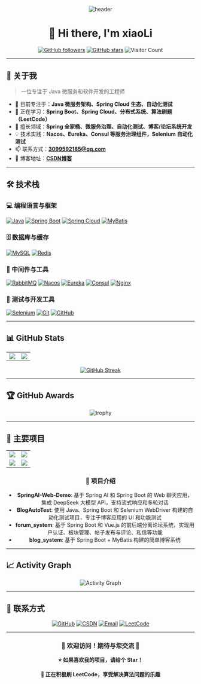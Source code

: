 <div align="center">

![header](https://capsule-render.vercel.app/api?type=waving&color=gradient&customColorList=6,11,20&height=300&section=header&text=xiaoLi&fontSize=80&fontColor=fff&animation=fadeIn&fontAlignY=35&desc=Welcome%20to%20my%20GitHub%20Profile&descAlignY=55&descSize=25)
  
# 👋 Hi there, I'm xiaoLi

[![GitHub followers](https://img.shields.io/github/followers/xiaoli79?label=Followers&style=social)](https://github.com/xiaoli79)
[![GitHub stars](https://img.shields.io/github/stars/xiaoli79?label=Stars&style=social)](https://github.com/xiaoli79)
![Visitor Count](https://komarev.com/ghpvc/?username=xiaoli79&color=blue&style=social&label=Profile+Views)

</div>

---

## 📖 关于我

> 一位专注于 Java 微服务和软件开发的工程师

- 🔭 目前专注于：**Java 微服务架构、Spring Cloud 生态、自动化测试**
- 🌱 正在学习：**Spring Boot、Spring Cloud、分布式系统、算法刷题（LeetCode）**
- 👯 擅长领域：**Spring 全家桶、微服务治理、自动化测试、博客/论坛系统开发**
- 💡 技术实践：**Nacos、Eureka、Consul 等服务治理组件，Selenium 自动化测试**
- 📫 联系方式：**3099592185@qq.com**
- 📝 博客地址：**[CSDN博客](https://blog.csdn.net/2402_86350741)**

---

## 🛠️ 技术栈

### 💻 编程语言与框架
[![Java](https://img.shields.io/badge/Java-ED8B00?style=flat-square&logo=openjdk&logoColor=white)](https://www.java.com/)
[![Spring Boot](https://img.shields.io/badge/Spring_Boot-6DB33F?style=flat-square&logo=spring-boot&logoColor=white)](https://spring.io/projects/spring-boot)
[![Spring Cloud](https://img.shields.io/badge/Spring_Cloud-6DB33F?style=flat-square&logo=spring&logoColor=white)](https://spring.io/projects/spring-cloud)
[![MyBatis](https://img.shields.io/badge/MyBatis-DC382D?style=flat-square&logo=mybatis&logoColor=white)](https://mybatis.org/)

### 🗄️ 数据库与缓存
[![MySQL](https://img.shields.io/badge/MySQL-4479A1?style=flat-square&logo=mysql&logoColor=white)](https://www.mysql.com/)
[![Redis](https://img.shields.io/badge/Redis-DC382D?style=flat-square&logo=redis&logoColor=white)](https://redis.io/)

### 🔧 中间件与工具
[![RabbitMQ](https://img.shields.io/badge/RabbitMQ-FF6600?style=flat-square&logo=rabbitmq&logoColor=white)](https://www.rabbitmq.com/)
[![Nacos](https://img.shields.io/badge/Nacos-2E8B57?style=flat-square&logo=alibaba-cloud&logoColor=white)](https://nacos.io/)
[![Eureka](https://img.shields.io/badge/Eureka-6DB33F?style=flat-square&logo=spring&logoColor=white)](https://spring.io/projects/spring-cloud-netflix)
[![Consul](https://img.shields.io/badge/Consul-F24C53?style=flat-square&logo=consul&logoColor=white)](https://www.consul.io/)
[![Nginx](https://img.shields.io/badge/Nginx-009639?style=flat-square&logo=nginx&logoColor=white)](https://nginx.org/)

### 🧪 测试与开发工具
[![Selenium](https://img.shields.io/badge/Selenium-43B02A?style=flat-square&logo=selenium&logoColor=white)](https://www.selenium.dev/)
[![Git](https://img.shields.io/badge/Git-F05032?style=flat-square&logo=git&logoColor=white)](https://git-scm.com/)
[![GitHub](https://img.shields.io/badge/GitHub-181717?style=flat-square&logo=github&logoColor=white)](https://github.com/)

---

## 📊 GitHub Stats

<div align="center">

<table>
  <tr>
    <td><img src="https://github-readme-stats.vercel.app/api?username=xiaoli79&show_icons=true&theme=transparent&hide_border=true&locale=cn" /></td>
    <td><img src="https://github-readme-stats.vercel.app/api/top-langs/?username=xiaoli79&layout=compact&theme=transparent&hide_border=true&locale=cn&langs_count=8&hide=html,css,roff" /></td>
  </tr>
</table>

[![GitHub Streak](https://github-readme-streak-stats.herokuapp.com/?user=xiaoli79&theme=transparent&hide_border=true&locale=zh_Hans)](https://git.io/streak-stats)

</div>

---

## 🏆 GitHub Awards

<div align="center">
  
![trophy](https://github-profile-trophy.vercel.app/?username=xiaoli79&theme=radical&no-frame=true&row=1&column=7)

</div>

---

## 🚧 主要项目

<div align="center">

<table>
  <tr>
    <td>
      <a href="https://github.com/xiaoli79/SpringAI-Web-Demo">
        <img src="https://github-readme-stats.vercel.app/api/pin/?username=xiaoli79&repo=SpringAI-Web-Demo&theme=transparent&hide_border=true&locale=cn" />
      </a>
    </td>
    <td>
      <a href="https://github.com/xiaoli79/BlogAutoTest">
        <img src="https://github-readme-stats.vercel.app/api/pin/?username=xiaoli79&repo=BlogAutoTest&theme=transparent&hide_border=true&locale=cn" />
      </a>
    </td>
  </tr>
  <tr>
    <td>
      <a href="https://github.com/xiaoli79/forum_system">
        <img src="https://github-readme-stats.vercel.app/api/pin/?username=xiaoli79&repo=forum_system&theme=transparent&hide_border=true&locale=cn" />
      </a>
    </td>
    <td>
      <a href="https://github.com/xiaoli79/blog_system">
        <img src="https://github-readme-stats.vercel.app/api/pin/?username=xiaoli79&repo=blog_system&theme=transparent&hide_border=true&locale=cn" />
      </a>
    </td>
  </tr>
</table>

### 📝 项目介绍

- **SpringAI-Web-Demo**: 基于 Spring AI 和 Spring Boot 的 Web 聊天应用，集成 DeepSeek 大模型 API，支持流式响应和多轮对话
- **BlogAutoTest**: 使用 Java、Spring Boot 和 Selenium WebDriver 构建的自动化测试项目，专注于博客应用的 UI 和功能测试
- **forum_system**: 基于 Spring Boot 和 Vue.js 的前后端分离论坛系统，实现用户认证、板块管理、帖子发布与评论、私信等功能
- **blog_system**: 基于 Spring Boot + MyBatis 构建的简单博客系统

</div>

---

## 📈 Activity Graph

<div align="center">
  
![Activity Graph](https://github-readme-activity-graph.vercel.app/graph?username=xiaoli79&theme=react-dark&hide_border=true)

</div>

---

## 🤝 联系方式

<div align="center">

[![GitHub](https://img.shields.io/badge/-GitHub-181717?style=for-the-badge&logo=github&logoColor=white)](https://github.com/xiaoli79)
[![CSDN](https://img.shields.io/badge/-CSDN-FC5531?style=for-the-badge&logo=c&logoColor=white)](https://blog.csdn.net/2402_86350741)
[![Email](https://img.shields.io/badge/-QQ邮箱-D14836?style=for-the-badge&logo=gmail&logoColor=white)](mailto:3099592185@qq.com)
[![LeetCode](https://img.shields.io/badge/-LeetCode-FFA116?style=for-the-badge&logo=leetcode&logoColor=white)](https://leetcode.cn/)

</div>

---

<div align="center">

### 💬 欢迎访问！期待与您交流 🎉

**⭐️ 如果喜欢我的项目，请给个 Star！**

**🧠 正在积极刷 LeetCode，享受解决算法问题的乐趣**

</div>

